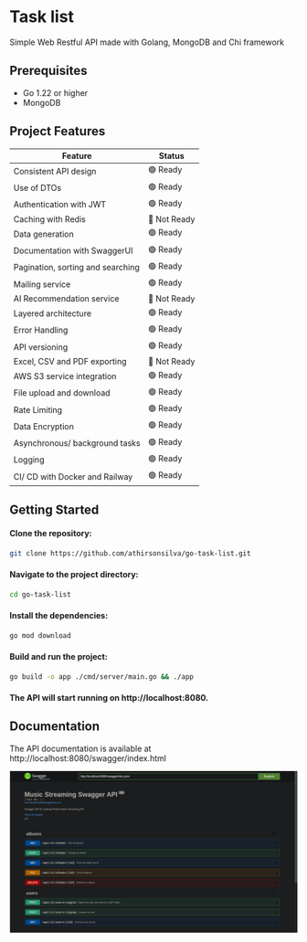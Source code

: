 # Task list

Simple Web Restful API made with Golang, MongoDB and Chi framework

## Prerequisites

- Go 1.22 or higher
- MongoDB 

## Project Features

| Feature                           | Status       |
|-----------------------------------|--------------|
| Consistent API design             | 🟢 Ready     |
| Use of DTOs                       | 🟢 Ready     |
| Authentication with JWT           | 🟢 Ready     |
| Caching with Redis                | 🔴 Not Ready |
| Data generation                   | 🟢 Ready     |
| Documentation with SwaggerUI      | 🟢 Ready     |
| Pagination, sorting and searching | 🟢 Ready     |
| Mailing service                   | 🟢 Ready     |
| AI Recommendation service         | 🔴 Not Ready |
| Layered architecture              | 🟢 Ready     |
| Error Handling                    | 🟢 Ready     |
| API versioning                    | 🟢 Ready     |
| Excel, CSV and PDF exporting      | 🔴 Not Ready |
| AWS S3 service integration        | 🟢 Ready     |
| File upload and download          | 🟢 Ready     |
| Rate Limiting                     | 🟢 Ready     |
| Data Encryption                   | 🟢 Ready     |
| Asynchronous/ background tasks    | 🟢 Ready     |
| Logging                           | 🟢 Ready     |
| CI/ CD with Docker and Railway    | 🟢 Ready     |


## Getting Started

#### Clone the repository:

```bash
git clone https://github.com/athirsonsilva/go-task-list.git
```

#### Navigate to the project directory:

```bash
cd go-task-list
```

#### Install the dependencies:

```bash
go mod download
```

#### Build and run the project:

```bash
go build -o app ./cmd/server/main.go && ./app
```

#### The API will start running on http://localhost:8080.

## Documentation

The API documentation is available at http://localhost:8080/swagger/index.html

![Swagger UI](swagger.png)
